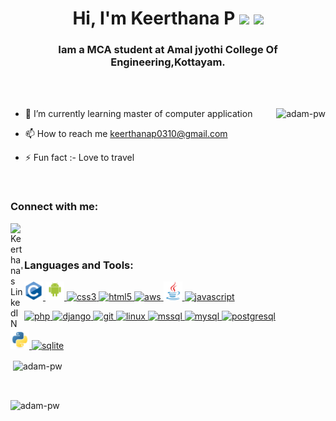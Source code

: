<div style="text-align: center;">

# Hi, I'm Keerthana P <img src="https://media.giphy.com/media/hvRJCLFzcasrR4ia7z/giphy.gif" width=25> ![](https://visitor-badge.ppglitch.me/badge?page_id=KeerthanaP123.KeerthanaP123&style=default)

</div>

<h3 align="center"> Iam a MCA student at Amal jyothi College Of Engineering,Kottayam.</h3>

<br>
<br>

<p><img align="right" src="https://github.com/Adam-pw/Adam-pw/blob/main/animation_500_kxa883sd.gif" alt="adam-pw" /></p>


- 🌱 I’m currently learning master of computer application

- 📫 How to reach me keerthanap0310@gmail.com

- ⚡ Fun fact :- Love to travel

<br>

<h3 align="left">Connect with me:</h3>

<a href="https://www.linkedin.com/in/keerthana-p-14114523a/">
  <img align="left" alt="Keerthana's LinkedIN" width="22px" src="https://raw.githubusercontent.com/peterthehan/peterthehan/master/assets/linkedin.svg" />
</a>
<br>
<br>

<h3 align="left">Languages and Tools:</h3>
<p align="left"> 
    <a href="https://www.cprogramming.com/" target="_blank" rel="noreferrer"> 
        <img src="https://raw.githubusercontent.com/devicons/devicon/master/icons/c/c-original.svg" alt="c" height="30"/> 
    </a> 
    <a href="https://developer.android.com" target="_blank" rel="noreferrer"> 
        <img src="https://raw.githubusercontent.com/devicons/devicon/master/icons/android/android-original-wordmark.svg" alt="android" height="30"/> 
    </a>
    <a href="https://www.w3schools.com/css/" target="_blank" rel="noreferrer"> 
        <img src="https://raw.githubusercontent.com/danielcranney/readme-generator/main/public/icons/skills/css3-colored.svg" alt="css3" height="30"/> 
    </a>
    <a href="https://www.w3.org/html/" target="_blank" rel="noreferrer"> 
        <img src="https://raw.githubusercontent.com/danielcranney/readme-generator/main/public/icons/skills/html5-colored.svg" alt="html5" height="30"/> 
    </a> 
    <a href="https://aws.amazon.com" target="_blank" rel="noreferrer"> 
        <img src="https://raw.githubusercontent.com/itsmeshibintmz/KeerthanaP123/c25e1c62e82e31ec25ea5e8ff1924fd766a0b54d/icons/aws.svg" alt="aws" height="30"/> 
    </a> 
    <a href="https://www.java.com" target="_blank" rel="noreferrer"> 
        <img src="https://raw.githubusercontent.com/devicons/devicon/master/icons/java/java-original.svg" alt="java" height="30"/> 
    </a> 
    <a href="https://developer.mozilla.org/en-US/docs/Web/JavaScript" target="_blank" rel="noreferrer"> 
        <img src="https://raw.githubusercontent.com/itsmeshibintmz/KeerthanaP123/f46275673b5afb013f479a3e730169dc44e70374/icons/js.svg" alt="javascript" height="30"/> 
    </a>
</p>
    <a href="https://www.php.net" target="_blank" rel="noreferrer"> 
        <img src="https://github.com/itsmeshibintmz/KeerthanaP123/blob/main/icons/php.png?raw=true" alt="php" height="30"/> 
    </a> 
    <a href="https://www.djangoproject.com/" target="_blank" rel="noreferrer"> 
        <img src="https://raw.githubusercontent.com/itsmeshibintmz/KeerthanaP123/599c866247c69fca511c30d3ab68892509a824ee/icons/djago.svg" alt="django" height="30"/> 
    </a> 
    <a href="https://git-scm.com/" target="_blank" rel="noreferrer"> 
        <img src="https://www.vectorlogo.zone/logos/git-scm/git-scm-icon.svg" alt="git" height="30"/> 
    </a> 
    <a href="https://www.linux.org/" target="_blank" rel="noreferrer"> 
        <img src="https://github.com/itsmeshibintmz/KeerthanaP123/blob/main/icons/linux.png?raw=true" alt="linux" height="30"/> 
    </a> 
    <a href="https://www.microsoft.com/en-us/sql-server" target="_blank" rel="noreferrer"> 
        <img src="https://raw.githubusercontent.com/itsmeshibintmz/KeerthanaP123/9da3cf0da2ab8595a8322d7247de8c0614b49e5e/icons/sql%20server.svg" alt="mssql" height="30"/> 
    </a> 
    <a href="https://www.mysql.com/" target="_blank" rel="noreferrer"> 
        <img src="https://raw.githubusercontent.com/danielcranney/readme-generator/main/public/icons/skills/mysql-colored.svg" alt="mysql" height="30"/> 
    </a> 
    <a href="https://www.postgresql.org" target="_blank" rel="noreferrer"> 
        <img src="https://github.com/itsmeshibintmz/KeerthanaP123/blob/main/icons/postgresql.png?raw=true" alt="postgresql" height="30"/> 
    </a> 
</p>
    <a href="https://www.python.org" target="_blank" rel="noreferrer"> 
        <img src="https://raw.githubusercontent.com/devicons/devicon/master/icons/python/python-original.svg" alt="python" height="30"/> 
    </a> 
    <a href="https://www.sqlite.org/" target="_blank" rel="noreferrer"> 
        <img src="https://upload.wikimedia.org/wikipedia/commons/3/38/SQLite370.svg" alt="sqlite" height="30"/> 
    </a> 
</p>

<p>&nbsp;<img align="center" src="https://github-readme-stats.vercel.app/api?username=keerthanap123&show_icons=true&locale=en&bg_color=0d1117&text_color=ffffff&repo=convoychat"
    alt="adam-pw" /></p>

<br>

<p><img align="center" src="https://github-readme-streak-stats.herokuapp.com/?user=keerthanap123&theme=dark&background=0d1117&date_format=M%20j%5B%2C%20Y%5D" alt="adam-pw" /></p>
      

